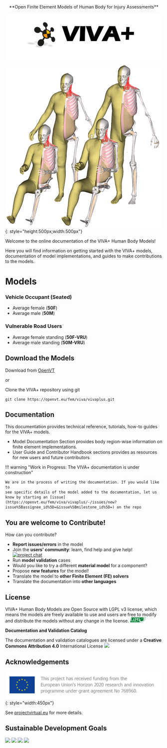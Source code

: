 <center>**Open Finite Element Models of Human Body for Injury Assessments**</center>

![viva-plus-logo](images/vivaplus-docs-homepage-logo.png)

![](model/images/vivaplus_v0.3.2.jpg#center){: style="height:500px;width:500px"}

<!-- # **Getting started** -->

Welcome to the online documentation of the VIVA+ Human Body Models! 

Here you will find information on getting started with the VIVA+ models, documentation of model implementations, and guides to make contributions to the models.

# **Models** 

### Vehicle Occupant (Seated)

- Average female (**50F**)
- Average male (**50M**)

### Vulnerable Road Users 

- Average female standing (**50F-VRU**)
- Average male standing (**50M-VRU**)

## Download the Models

Download from [OpenVT](https://openvt.eu/fem/viva/vivaplus)

or 

Clone the VIVA+ repository using git
```
git clone https://openvt.eu/fem/viva/vivaplus.git
```

## **Documentation**

This documentation provides technical reference, tutorials, how-to guides for the VIVA+ models. 

- Model Documentation Section provides body region-wise information on finite element implementations. 
- User Guide and Contributor Handbook sections provides as resources for new users and future contributors

!!! warning "Work in Progress: The VIVA+ documentation is under construction"
    
    We are in the process of writing the documentation. If you would like to 
    see specific details of the model added to the documentation, let us know by starting an [issue](https://openvt.eu/fem/viva/vivaplus/-/issues/new?issue%5Bassignee_id%5D=&issue%5Bmilestone_id%5D=) on the repo

## **You are welcome to Contribute!**

How can you contribute?

-  **Report issues/errors** in the model
- Join the **users' community**: learn, find help and give help! [![project chat](https://img.shields.io/badge/zulip-join_chat-brightgreen.svg)](https://vivaplus.zulipchat.com)
- Run **model validation** cases
- Would you like to try a different **material model** for a component?
- Propose **new features** for the model!
- Translate the model to **other Finite Element (FE) solvers**
- Translate the documentation into **other languages**

<!-- Find out more on how to be part of the VIVA+ community in CONTRIBUTING.md -->

## **License**

VIVA+ Human Body Models are Open Source with LGPL v3 license, which means the models are freely available to use and users are free to modify and distribute the models without any change in the license. <a href="https://www.gnu.org/licenses/lgpl-3.0-standalone.html">
  <img src="images/lgplv3.png" width="50" />
</a>

**Documentation and Validation Catalog**

The documentation and validation catalogues are licensed under a **Creative Commons Attribution 4.0** International License [![](https://i.creativecommons.org/l/by/4.0/80x15.png)](http://creativecommons.org/licenses/by/4.0/)

## Acknowledgements

![VIRTUAL Funding](images/VIRTUAL_EUFunding.png){: style="width:450px"}

See [projectvirtual.eu](https://projectvirtual.eu/) for more details.

## Sustainable Development Goals

<p float="left">
  <img src="https://www.un.org/sustainabledevelopment/wp-content/uploads/2019/08/E-Goal-03-1024x1024.png" width="120" />
  <img src="https://www.un.org/sustainabledevelopment/wp-content/uploads/2019/08/E-Goal-05-1024x1024.png" width="120" /> 
  <img src="https://www.un.org/sustainabledevelopment/wp-content/uploads/2019/08/E-Goal-09-1024x1024.png" width="120" />
  <img src="https://www.un.org/sustainabledevelopment/wp-content/uploads/2019/08/E-Goal-17-1024x1024.png" width="120" />
</p>